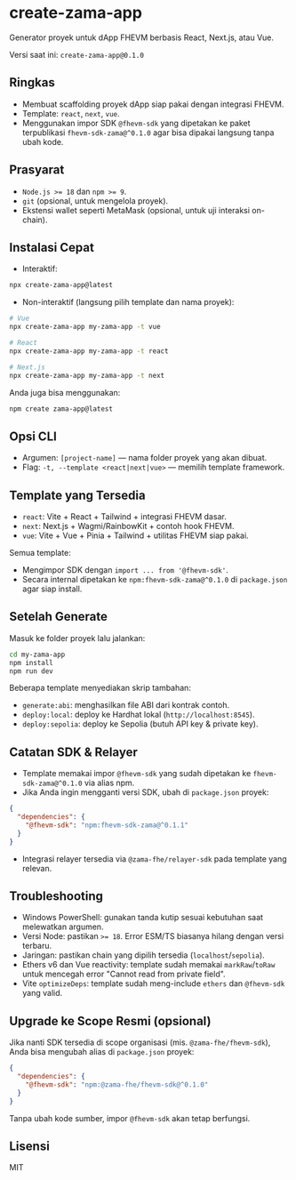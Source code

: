 # create-zama-app

Generator proyek untuk dApp FHEVM berbasis React, Next.js, atau Vue.

Versi saat ini: `create-zama-app@0.1.0`

## Ringkas
- Membuat scaffolding proyek dApp siap pakai dengan integrasi FHEVM.
- Template: `react`, `next`, `vue`.
- Menggunakan impor SDK `@fhevm-sdk` yang dipetakan ke paket terpublikasi `fhevm-sdk-zama@^0.1.0` agar bisa dipakai langsung tanpa ubah kode.

## Prasyarat
- `Node.js >= 18` dan `npm >= 9`.
- `git` (opsional, untuk mengelola proyek).
- Ekstensi wallet seperti MetaMask (opsional, untuk uji interaksi on-chain).

## Instalasi Cepat
- Interaktif:

```bash
npx create-zama-app@latest
```

- Non-interaktif (langsung pilih template dan nama proyek):

```bash
# Vue
npx create-zama-app my-zama-app -t vue

# React
npx create-zama-app my-zama-app -t react

# Next.js
npx create-zama-app my-zama-app -t next
```

Anda juga bisa menggunakan:

```bash
npm create zama-app@latest
```

## Opsi CLI
- Argumen: `[project-name]` — nama folder proyek yang akan dibuat.
- Flag: `-t, --template <react|next|vue>` — memilih template framework.

## Template yang Tersedia
- `react`: Vite + React + Tailwind + integrasi FHEVM dasar.
- `next`: Next.js + Wagmi/RainbowKit + contoh hook FHEVM.
- `vue`: Vite + Vue + Pinia + Tailwind + utilitas FHEVM siap pakai.

Semua template:
- Mengimpor SDK dengan `import ... from '@fhevm-sdk'`.
- Secara internal dipetakan ke `npm:fhevm-sdk-zama@^0.1.0` di `package.json` agar siap install.

## Setelah Generate
Masuk ke folder proyek lalu jalankan:

```bash
cd my-zama-app
npm install
npm run dev
```

Beberapa template menyediakan skrip tambahan:
- `generate:abi`: menghasilkan file ABI dari kontrak contoh.
- `deploy:local`: deploy ke Hardhat lokal (`http://localhost:8545`).
- `deploy:sepolia`: deploy ke Sepolia (butuh API key & private key).

## Catatan SDK & Relayer
- Template memakai impor `@fhevm-sdk` yang sudah dipetakan ke `fhevm-sdk-zama@^0.1.0` via alias npm.
- Jika Anda ingin mengganti versi SDK, ubah di `package.json` proyek:

```json
{
  "dependencies": {
    "@fhevm-sdk": "npm:fhevm-sdk-zama@^0.1.1"
  }
}
```

- Integrasi relayer tersedia via `@zama-fhe/relayer-sdk` pada template yang relevan.

## Troubleshooting
- Windows PowerShell: gunakan tanda kutip sesuai kebutuhan saat melewatkan argumen.
- Versi Node: pastikan `>= 18`. Error ESM/TS biasanya hilang dengan versi terbaru.
- Jaringan: pastikan chain yang dipilih tersedia (`localhost`/`sepolia`).
- Ethers v6 dan Vue reactivity: template sudah memakai `markRaw`/`toRaw` untuk mencegah error "Cannot read from private field".
- Vite `optimizeDeps`: template sudah meng-include `ethers` dan `@fhevm-sdk` yang valid.

## Upgrade ke Scope Resmi (opsional)
Jika nanti SDK tersedia di scope organisasi (mis. `@zama-fhe/fhevm-sdk`), Anda bisa mengubah alias di `package.json` proyek:

```json
{
  "dependencies": {
    "@fhevm-sdk": "npm:@zama-fhe/fhevm-sdk@^0.1.0"
  }
}
```

Tanpa ubah kode sumber, impor `@fhevm-sdk` akan tetap berfungsi.

## Lisensi
MIT